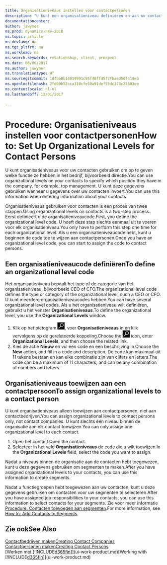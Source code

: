 ```yaml
---
title: Organisatieniveaus instellen voor contactpersonen
description: "U kunt een organisatieniveau definiëren en aan uw contact toewijzen om de positie aan te geven die ze binnen hun bedrijf hebben, bijvoorbeeld directie."
documentationcenter: 
author: jswymer
ms.prod: dynamics-nav-2018
ms.topic: article
ms.devlang: na
ms.tgt_pltfrm: na
ms.workload: na
ms.search.keywords: relationship, client, prospect
ms.date: 06/06/2017
ms.author: jswymer
ms.translationtype: HT
ms.sourcegitcommit: 1dfba8b14019991c95f40ffd5f7fbaed5df414eb
ms.openlocfilehash: 2fd09b52cca310cfe50a91def59dc373c22603ee
ms.contentlocale: nl-nl
ms.lasthandoff: 12/01/2017

---
```

# <a name="how-to-set-up-organizational-levels-for-contact-persons"></a><span data-ttu-id="03ff7-103">Procedure: Organisatieniveaus instellen voor contactpersonen</span><span class="sxs-lookup"><span data-stu-id="03ff7-103">How to: Set Up Organizational Levels for Contact Persons</span></span>
<span data-ttu-id="03ff7-104">U kunt organisatieniveaus voor uw contacten gebruiken om op te geven welke functie ze hebben in het bedrijf, bijvoorbeeld directie.</span><span class="sxs-lookup"><span data-stu-id="03ff7-104">You can use organizational levels on your contacts to specify which position they have in the company, for example, top management.</span></span> <span data-ttu-id="03ff7-105">U kunt deze gegevens gebruiken wanneer u gegevens over uw contacten invoert.</span><span class="sxs-lookup"><span data-stu-id="03ff7-105">You can use this information when entering information about your contacts.</span></span>

<span data-ttu-id="03ff7-106">Organisatieniveaus gebruiken voor contacten is een proces van twee stappen.</span><span class="sxs-lookup"><span data-stu-id="03ff7-106">Using organizational levels on contacts is a two-step process.</span></span> <span data-ttu-id="03ff7-107">Eerst definieert u de organisatieniveaucode.</span><span class="sxs-lookup"><span data-stu-id="03ff7-107">First, you define the organizational level code.</span></span> <span data-ttu-id="03ff7-108">U hoeft deze stap slechts eenmaal uit te voeren voor elk organisatieniveau.</span><span class="sxs-lookup"><span data-stu-id="03ff7-108">You only have to perform this step one time for each organizational level.</span></span> <span data-ttu-id="03ff7-109">Als u een organisatieniveaucode hebt, kunt u beginnen de code toe te wijzen aan contactpersonen.</span><span class="sxs-lookup"><span data-stu-id="03ff7-109">Once you have an organizational level code, you can start to assign the code to contact persons.</span></span>

## <a name="to-define-an-organizational-level-code"></a><span data-ttu-id="03ff7-110">Een organisatieniveaucode definiëren</span><span class="sxs-lookup"><span data-stu-id="03ff7-110">To define an organizational level code</span></span>
<span data-ttu-id="03ff7-111">Het organisatieniveau bepaalt het type of de categorie van het organisatieniveau, bijvoorbeeld CEO of CFO.</span><span class="sxs-lookup"><span data-stu-id="03ff7-111">The organizational level code defines the type or category of the organizational level, such a CEO  or CFO.</span></span> <span data-ttu-id="03ff7-112">U kunt meerdere organisatieniveaucodes hebben.</span><span class="sxs-lookup"><span data-stu-id="03ff7-112">You can have several organizational level codes.</span></span> <span data-ttu-id="03ff7-113">Als u het organisatieniveau wilt definiëren, gebruikt u het venster **Organisatieniveaus**.</span><span class="sxs-lookup"><span data-stu-id="03ff7-113">To define the organizational level, you use the **Organizational Levels** window.</span></span>

1. <span data-ttu-id="03ff7-114">Klik op het pictogram ![Zoeken naar pagina of rapport](media/ui-search/search_small.png "pictogram Zoeken naar pagina of rapport"), voer **Organisatieniveaus** in en klik vervolgens op de gerelateerde koppeling.</span><span class="sxs-lookup"><span data-stu-id="03ff7-114">Choose the ![Search for Page or Report](media/ui-search/search_small.png "Search for Page or Report icon") icon, enter **Organizational Levels**, and then choose the related link.</span></span>
2. <span data-ttu-id="03ff7-115">Kies de actie **Nieuw** en vul een code en een beschrijving in.</span><span class="sxs-lookup"><span data-stu-id="03ff7-115">Choose the **New** action, and fill in a code and description.</span></span> <span data-ttu-id="03ff7-116">De code kan maximaal uit 11 tekens bestaan en kan elke combinatie zijn van cijfers en letters.</span><span class="sxs-lookup"><span data-stu-id="03ff7-116">The code can be a maximum of 11 characters, and can be any combination of numbers and letters.</span></span>

## <a name="to-assign-organizational-levels-to-a-contact-person"></a><span data-ttu-id="03ff7-117">Organisatieniveaus toewijzen aan een contactpersoon</span><span class="sxs-lookup"><span data-stu-id="03ff7-117">To assign organizational levels to a contact person</span></span>
<span data-ttu-id="03ff7-118">U kunt organisatieniveaus alleen toewijzen aan contactpersonen, niet aan contactbedrijven.</span><span class="sxs-lookup"><span data-stu-id="03ff7-118">You can assign organizational levels to contact persons only, not contact companies.</span></span> <span data-ttu-id="03ff7-119">U kunt slechts één niveau binnen de organisatie aan elk contact toewijzen.</span><span class="sxs-lookup"><span data-stu-id="03ff7-119">You can only assign one organizational level to each contact.</span></span>

1. <span data-ttu-id="03ff7-120">Open het contact.</span><span class="sxs-lookup"><span data-stu-id="03ff7-120">Open the contact.</span></span>
2. <span data-ttu-id="03ff7-121">Selecteer in het veld **Organisatieniveaus** de code die u wilt toewijzen.</span><span class="sxs-lookup"><span data-stu-id="03ff7-121">In the **Organizational Levels** field, select the code you want to assign.</span></span>

<span data-ttu-id="03ff7-122">Nadat u niveaus binnen de organisatie aan de contacten hebt toegewezen, kunt u deze gegevens gebruiken om segmenten te maken.</span><span class="sxs-lookup"><span data-stu-id="03ff7-122">After you have assigned organizational levels to your contacts, you can use this information to create segments.</span></span>

<span data-ttu-id="03ff7-123">Nadat u functiegroepen hebt toegewezen aan uw contacten, kunt u deze gegevens gebruiken om contacten voor uw segmenten te selecteren.</span><span class="sxs-lookup"><span data-stu-id="03ff7-123">After you have assigned job responsibilities to your contacts, you can use this information to select contacts for your segments.</span></span> <span data-ttu-id="03ff7-124">Zie voor meer informatie [Procedure: Contacten toevoegen aan segmenten](marketing-add-contact-segment.md).</span><span class="sxs-lookup"><span data-stu-id="03ff7-124">For more information, see [How to: Add Contacts to Segments](marketing-add-contact-segment.md).</span></span>

## <a name="see-also"></a><span data-ttu-id="03ff7-125">Zie ook</span><span class="sxs-lookup"><span data-stu-id="03ff7-125">See Also</span></span>
[<span data-ttu-id="03ff7-126">Contactbedrijven maken</span><span class="sxs-lookup"><span data-stu-id="03ff7-126">Creating Contact Companies</span></span>](marketing-create-contact-companies.md)  
[<span data-ttu-id="03ff7-127">Contactpersonen maken</span><span class="sxs-lookup"><span data-stu-id="03ff7-127">Creating Contact Persons</span></span>](marketing-create-contact-persons.md)  
<span data-ttu-id="03ff7-128">[Werken met [!INCLUDE[d365fin](includes/d365fin_md.md)]](ui-work-product.md)</span><span class="sxs-lookup"><span data-stu-id="03ff7-128">[Working with [!INCLUDE[d365fin](includes/d365fin_md.md)]](ui-work-product.md)</span></span>  


